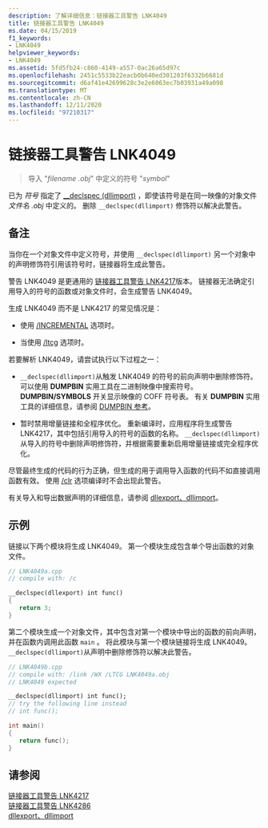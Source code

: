 ```yaml
---
description: 了解详细信息：链接器工具警告 LNK4049
title: 链接器工具警告 LNK4049
ms.date: 04/15/2019
f1_keywords:
- LNK4049
helpviewer_keywords:
- LNK4049
ms.assetid: 5fd5fb24-c860-4149-a557-0ac26a65d97c
ms.openlocfilehash: 2451c5533b22eacb0b640ed301203f6332b6681d
ms.sourcegitcommit: d6af41e42699628c3e2e6063ec7b03931a49a098
ms.translationtype: MT
ms.contentlocale: zh-CN
ms.lasthandoff: 12/11/2020
ms.locfileid: "97210317"
---
```

# <a name="linker-tools-warning-lnk4049"></a>链接器工具警告 LNK4049

> 导入 "*filename .obj*" 中定义的符号 "*symbol*"

已为 *符号* 指定了 [__declspec (dllimport)](../../cpp/dllexport-dllimport.md) ，即使该符号是在同一映像的对象文件 *文件名 .obj* 中定义的。 删除 `__declspec(dllimport)` 修饰符以解决此警告。

## <a name="remarks"></a>备注

当你在一个对象文件中定义符号，并使用 `__declspec(dllimport)` 另一个对象中的声明修饰符引用该符号时，链接器将生成此警告。

警告 LNK4049 是更通用的 [链接器工具警告 LNK4217](linker-tools-warning-lnk4217.md)版本。 链接器无法确定引用导入的符号的函数或对象文件时，会生成警告 LNK4049。

生成 LNK4049 而不是 LNK4217 的常见情况是：

- 使用 [/INCREMENTAL](../../build/reference/incremental-link-incrementally.md) 选项时。

- 当使用 [/ltcg](../../build/reference/ltcg-link-time-code-generation.md) 选项时。

若要解析 LNK4049，请尝试执行以下过程之一：

- `__declspec(dllimport)`从触发 LNK4049 的符号的前向声明中删除修饰符。 可以使用 **DUMPBIN** 实用工具在二进制映像中搜索符号。 **DUMPBIN/SYMBOLS** 开关显示映像的 COFF 符号表。 有关 **DUMPBIN** 实用工具的详细信息，请参阅 [DUMPBIN 参考](../../build/reference/dumpbin-reference.md)。

- 暂时禁用增量链接和全程序优化。 重新编译时，应用程序将生成警告 LNK4217，其中包括引用导入的符号的函数的名称。 `__declspec(dllimport)`从导入的符号中删除声明修饰符，并根据需要重新启用增量链接或完全程序优化。

尽管最终生成的代码的行为正确，但生成的用于调用导入函数的代码不如直接调用函数有效。 使用 [/clr](../../build/reference/clr-common-language-runtime-compilation.md) 选项编译时不会出现此警告。

有关导入和导出数据声明的详细信息，请参阅 [dllexport、dllimport](../../cpp/dllexport-dllimport.md)。

## <a name="example"></a>示例

链接以下两个模块将生成 LNK4049。 第一个模块生成包含单个导出函数的对象文件。

```cpp
// LNK4049a.cpp
// compile with: /c

__declspec(dllexport) int func()
{
   return 3;
}
```

第二个模块生成一个对象文件，其中包含对第一个模块中导出的函数的前向声明，并在函数内调用此函数 `main` 。 将此模块与第一个模块链接将生成 LNK4049。 `__declspec(dllimport)`从声明中删除修饰符以解决此警告。

```cpp
// LNK4049b.cpp
// compile with: /link /WX /LTCG LNK4049a.obj
// LNK4049 expected

__declspec(dllimport) int func();
// try the following line instead
// int func();

int main()
{
   return func();
}
```

## <a name="see-also"></a>请参阅

[链接器工具警告 LNK4217](linker-tools-warning-lnk4217.md) \
[链接器工具警告 LNK4286](linker-tools-warning-lnk4286.md) \
[dllexport、dllimport](../../cpp/dllexport-dllimport.md)
